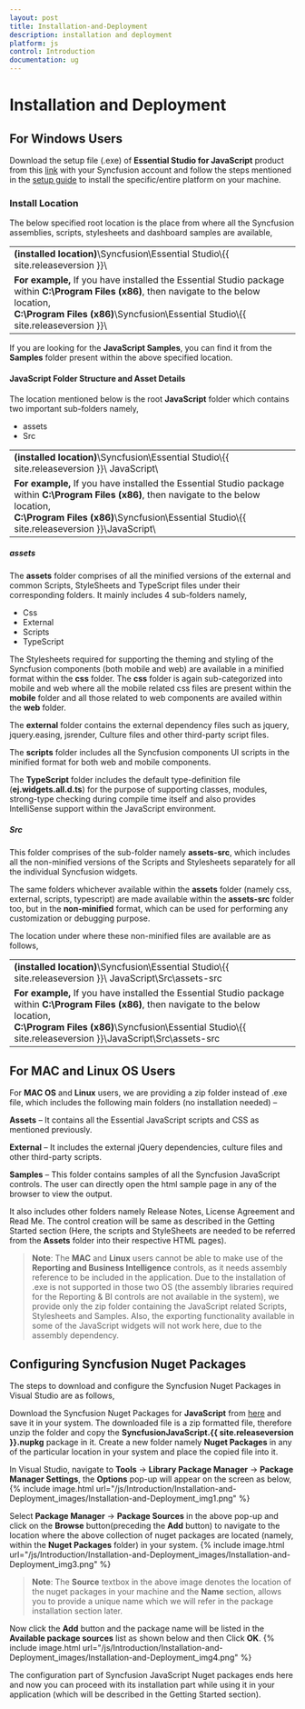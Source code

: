 ```yaml
---
layout: post
title: Installation-and-Deployment
description: installation and deployment
platform: js
control: Introduction
documentation: ug
---
```


# Installation and Deployment

## For Windows Users

Download the setup file (.exe) of **Essential Studio for JavaScript** product from this [link](http://www.syncfusion.com/downloads/javascript) with your Syncfusion account and follow the steps mentioned in the [setup guide](http://help.syncfusion.com/ug/common/index.html) to install the specific/entire platform on your machine.

### Install Location

The below specified root location is the place from where all the Syncfusion assemblies, scripts, stylesheets and dashboard samples are available,


<table>
<tr>
<td>
<b>(installed location)</b>\Syncfusion\Essential Studio\{{ site.releaseversion }}\
</td>
</tr>
<tr>
<td>
<b>For example,</b> If you have installed the Essential Studio package within <b>C:\Program Files (x86)</b>, then navigate to the below location,
<br/>
<b>C:\Program Files (x86)</b>\Syncfusion\Essential Studio\{{ site.releaseversion }}\
</td>
</tr>
</table>

If you are looking for the **JavaScript Samples**, you can find it from the **Samples** folder present within the above specified location. 

#### JavaScript Folder Structure and Asset Details

The location mentioned below is the root **JavaScript** folder which contains two important sub-folders namely,

* assets
* Src

<table>
<tr>
<td>
<b>(installed location)</b>\Syncfusion\Essential Studio\{{ site.releaseversion }}\ JavaScript\
</td>
</tr>
<tr>
<td>
<b>For example,</b> If you have installed the Essential Studio package within <b>C:\Program Files (x86)</b>, then navigate to the below location,
<br/>
<b>C:\Program Files (x86)</b>\Syncfusion\Essential Studio\{{ site.releaseversion }}\JavaScript\
</td>
</tr>
</table>


##### assets 

The **assets** folder comprises of all the minified versions of the external and common Scripts, StyleSheets and TypeScript files under their corresponding folders. It mainly includes 4 sub-folders namely,

  * Css
  * External
  * Scripts
  * TypeScript



The Stylesheets required for supporting the theming and styling of the Syncfusion components (both mobile and web) are available in a minified format within the **css** folder. The **css** folder is again sub-categorized into mobile and web where all the mobile related css files are present within the **mobile** folder and all those related to web components are availed within the **web** folder. 



The **external** folder contains the external dependency files such as jquery, jquery.easing, jsrender, Culture files and other third-party script files.



The **scripts** folder includes all the Syncfusion components UI scripts in the minified format for both web and mobile components. 



The **TypeScript** folder includes the default type-definition file (**ej.widgets.all.d.ts**) for the purpose of supporting classes, modules, strong-type checking during compile time itself and also provides IntelliSense support within the JavaScript environment.

##### Src

This folder comprises of the sub-folder namely **assets-src**, which includes all the non-minified versions of the Scripts and Stylesheets separately for all the individual Syncfusion widgets.

The same folders whichever available within the **assets** folder (namely css, external, scripts, typescript) are made available within the **assets-src** folder too, but in the **non-minified** format, which can be used for performing any customization or debugging purpose. 



The location under where these non-minified files are available are as follows,



<table>
<tr>
<td>
<b>(installed location)</b>\Syncfusion\Essential Studio\{{ site.releaseversion }}\ JavaScript\Src\assets-src
</td>
</tr>
<tr>
<td>
<b>For example,</b> If you have installed the Essential Studio package within <b>C:\Program Files (x86)</b>, then navigate to the below location,
<br/>
<b>C:\Program Files (x86)</b>\Syncfusion\Essential Studio\{{ site.releaseversion }}\JavaScript\Src\assets-src
</td>
</tr>
</table>

## For MAC and Linux OS Users

For **MAC OS** and **Linux** users, we are providing a zip folder instead of .exe file, which includes the following main folders (no installation needed) – 

**Assets** – It contains all the Essential JavaScript scripts and CSS as mentioned previously.

**External** – It includes the external jQuery dependencies, culture files and other third-party scripts.

**Samples** – This folder contains samples of all the Syncfusion JavaScript controls. The user can directly open the html sample page in any of the browser to view the output.

It also includes other folders namely Release Notes, License Agreement and Read Me. The control creation will be same as described in the Getting Started section (Here, the scripts and StyleSheets are needed to be referred from the **Assets** folder into their respective HTML pages).


>  **Note**: The **MAC** and **Linux** users cannot be able to make use of the **Reporting and Business Intelligence** controls, as it needs assembly reference to be included in the application. Due to the installation of .exe is not supported in those two OS (the assembly libraries required for the Reporting & BI controls are not available in the system), we provide only the zip folder containing the JavaScript related Scripts, Stylesheets and Samples. 
>  Also, the exporting functionality available in some of the JavaScript widgets will not work here, due to the assembly dependency.


## Configuring Syncfusion Nuget Packages

The steps to download and configure the Syncfusion Nuget Packages in Visual Studio are as follows,

Download the Syncfusion Nuget Packages for **JavaScript** from [here](http://nuget.syncfusion.com/login) and save it in your system. The downloaded file is a zip formatted file, therefore unzip the folder and copy the **SyncfusionJavaScript.{{ site.releaseversion }}.nupkg** package in it. Create a new folder namely **Nuget Packages** in any of the particular location in your system and place the copied file into it.

In Visual Studio, navigate to **Tools** -> **Library Package Manager** -> **Package Manager Settings**, the **Options** pop-up will appear on the screen as below,
{% include image.html url="/js/Introduction/Installation-and-Deployment_images/Installation-and-Deployment_img1.png" %}

Select **Package Manager** -> **Package Sources** in the above pop-up and click on the **Browse** button(preceding the **Add** button) to navigate to the location where the above collection of nuget packages are located (namely, within the **Nuget Packages** folder) in your system.
{% include image.html url="/js/Introduction/Installation-and-Deployment_images/Installation-and-Deployment_img3.png" %}

>  **Note**: The **Source** textbox in the above image denotes the location of the nuget packages in your machine and the **Name** section, allows you to provide a unique name which we will refer in the package installation section later.

Now click the **Add** button and the package name will be listed in the **Available package sources** list as shown below and then Click **OK**.
{% include image.html url="/js/Introduction/Installation-and-Deployment_images/Installation-and-Deployment_img4.png" %}

The configuration part of Syncfusion JavaScript Nuget packages ends here and now you can proceed with its installation part while using it in your application (which will be described in the Getting Started section).

